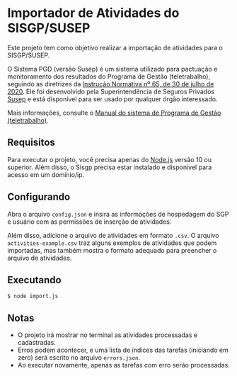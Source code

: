 # Importador de Atividades do SISGP/SUSEP

Este projeto tem como objetivo realizar a importação de atividades para o SISGP/SUSEP.

O Sistema PGD (versão Susep) é um sistema utilizado para pactuação e monitoramento dos resultados do Programa de Gestão (teletrabalho), seguindo as diretrizes da [Instrução Normativa nº 65, de 30 de julho de 2020](https://www.in.gov.br/en/web/dou/-/instrucao-normativa-n-65-de-30-de-julho-de-2020-269669395). Ele foi desenvolvido pela Superintendência de Seguros Privados [Susep](http://www.susep.gov.br/login_form) e está
disponível para ser usado por qualquer órgão interessado.

Mais informações, consulte o [Manual do sistema de Programa de Gestão (teletrabalho)](https://www.gov.br/produtividade-e-comercio-exterior/pt-br/acesso-a-informacao/acoes-e-programas/programa-de-gestao-secint/arquivos-e-imagens/manual-sisgp-secint_versao-1-1-convertido.pdf).

## Requisitos

Para executar o projeto, você precisa apenas do [Node.js](https://nodejs.org/) versão 10 ou superior. Além disso, o Sisgp precisa estar instalado e disponível para acesso em um domínio/ip.

## Configurando

Abra o arquivo `config.json` e insira as informações de hospedagem do SGP e usuário com as permissões de inserção de atividades. 

Além disso, adicione o arquivo de atividades em formato `.csv`. O arquivo `activities-example.csv` traz alguns exemplos de atividades que podem importadas, mas também mostra o formato adequado para preencher o arquivo de atividades.

## Executando

    $ node import.js

## Notas

- O projeto irá mostrar no terminal as atividades processadas e cadastradas. 
- Erros podem acontecer, e uma lista de índices das tarefas (iniciando em zero) será escrito no arquivo `errors.json`. 
- Ao executar novamente, apenas as tarefas com erro serão processadas.
